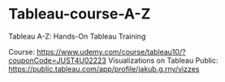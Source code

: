 # Tableau-course-A-Z
Tableau A-Z: Hands-On Tableau Training

Course: https://www.udemy.com/course/tableau10/?couponCode=JUST4U02223
Visualizations on Tableau Public: https://public.tableau.com/app/profile/jakub.g.rny/vizzes
